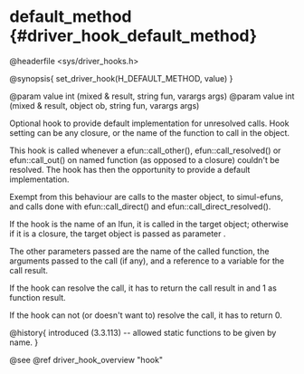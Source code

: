 default_method {#driver_hook_default_method}
============================================
@headerfile <sys/driver_hooks.h>

@synopsis{
set_driver_hook(H_DEFAULT_METHOD, value)
}

@param value int <name>(mixed & result, string fun, varargs args)
@param value int <closure>(mixed & result, object ob, string fun, varargs args)

Optional hook to provide default implementation for unresolved calls. Hook setting can be any closure, or the name of the function to call in the object.

This hook is called whenever a efun::call_other(), efun::call_resolved() or efun::call_out() on named function (as opposed to a closure) couldn't be resolved. The hook has then the opportunity to provide a default implementation.

Exempt from this behaviour are calls to the master object, to simul-efuns, and calls done with efun::call_direct() and efun::call_direct_resolved().

If the hook is the name of an lfun, it is called in the target object; otherwise if it is a closure, the target object is passed as parameter <ob>.

The other parameters passed are the name <fun> of the called function, the arguments <args> passed to the call (if any), and a reference <result> to a variable for the call result.

If the hook can resolve the call, it has to return the call result in <result> and 1 as function result.

If the hook can not (or doesn't want to) resolve the call, it has to return 0.

@history{
introduced (3.3.113) -- allowed static functions to be given by name.
}

@see @ref driver_hook_overview "hook"

